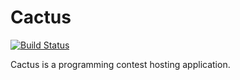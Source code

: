 # Cactus

[![Build Status](https://drone.io/github.com/hjr265/cactus/status.png)](https://drone.io/github.com/hjr265/cactus/latest)

Cactus is a programming contest hosting application.
